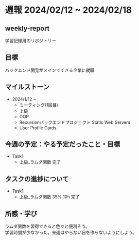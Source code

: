 # 週報 2024/02/12 ~ 2024/02/18

## weekly-report
学習記録用のリポジトリー

## 目標
バックエンド開発がメインでできる企業に就職

## マイルストーン
- 2024/1/12 ~
    - ミーティング(1回目)
    - 上級
    - OOP
    - Recursionバックエンドプロジェクト Static Web Servers
    - User Profile Cards

## 今週の予定：やる予定だったこと・目標
- Task1
    - 上級_ラムダ関数 完了

## タスクの進捗について
- Task1
    - 上級_ラムダ関数 35% 10h
        完了

## 所感・学び
ラムダ関数を習得できると色々と便利そう。  
学習時間が少なかった。来週はやらない日を作らないようにしよう。